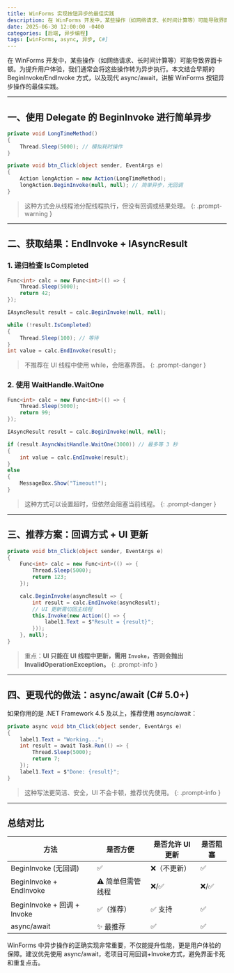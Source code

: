 ```yaml
---
title: WinForms 实现按钮异步的最佳实践
description: 在 WinForms 开发中，某些操作（如网络请求、长时间计算等）可能导致界面卡顿。为提升用户体验，我们通常会将这些操作转为异步执行。本文结合早期的 BeginInvoke/EndInvoke 方式，以及现代 async/await，讲解 WinForms 按钮异步操作的最佳实践。
date: 2025-06-30 12:00:00 -0400
categories: [后端, 异步编程]
tags: [winForms, async, 异步, C#]
---
```


在 WinForms 开发中，某些操作（如网络请求、长时间计算等）可能导致界面卡顿。为提升用户体验，我们通常会将这些操作转为异步执行。本文结合早期的 BeginInvoke/EndInvoke 方式，以及现代 async/await，讲解 WinForms 按钮异步操作的最佳实践。

---

## 一、使用 Delegate 的 BeginInvoke 进行简单异步

```csharp
private void LongTimeMethod()
{
    Thread.Sleep(5000); // 模拟耗时操作
}

private void btn_Click(object sender, EventArgs e)
{
    Action longAction = new Action(LongTimeMethod);
    longAction.BeginInvoke(null, null); // 简单异步，无回调
}
```

> 这种方式会从线程池分配线程执行，但没有回调或结果处理。
{: .prompt-warning }

---

## 二、获取结果：EndInvoke + IAsyncResult

### 1. 递归检查 IsCompleted

```csharp
Func<int> calc = new Func<int>(() => {
    Thread.Sleep(5000);
    return 42;
});

IAsyncResult result = calc.BeginInvoke(null, null);

while (!result.IsCompleted)
{
    Thread.Sleep(100); // 等待
}
int value = calc.EndInvoke(result);
```

> 不推荐在 UI 线程中使用 while，会阻塞界面。
{: .prompt-danger }

### 2. 使用 WaitHandle.WaitOne

```csharp
Func<int> calc = new Func<int>(() => {
    Thread.Sleep(5000);
    return 99;
});

IAsyncResult result = calc.BeginInvoke(null, null);

if (result.AsyncWaitHandle.WaitOne(3000)) // 最多等 3 秒
{
    int value = calc.EndInvoke(result);
}
else
{
    MessageBox.Show("Timeout!");
}
```

> 这种方式可以设置超时，但依然会阻塞当前线程。
{: .prompt-danger }

---

## 三、推荐方案：回调方式 + UI 更新

```csharp
private void btn_Click(object sender, EventArgs e)
{
    Func<int> calc = new Func<int>(() => {
        Thread.Sleep(5000);
        return 123;
    });

    calc.BeginInvoke(asyncResult => {
        int result = calc.EndInvoke(asyncResult);
        // UI 更新需切回主线程
        this.Invoke(new Action(() => {
            label1.Text = $"Result = {result}";
        }));
    }, null);
}
```

> 重点：**UI 只能在 UI 线程中更新，需用 `Invoke`，否则会抛出 InvalidOperationException。**
{: .prompt-info }

---

## 四、更现代的做法：async/await (C# 5.0+)

如果你用的是 .NET Framework 4.5 及以上，推荐使用 async/await：

```csharp
private async void btn_Click(object sender, EventArgs e)
{
    label1.Text = "Working...";
    int result = await Task.Run(() => {
        Thread.Sleep(5000);
        return 7;
    });
    label1.Text = $"Done: {result}";
}
```

> 这种写法更简洁、安全，UI 不会卡顿，推荐优先使用。
{: .prompt-info }

---

## 总结对比

| 方法                        | 是否方便         | 是否允许 UI 更新 | 是否阻塞 |
| --------------------------- | ---------------- | ---------------- | -------- |
| BeginInvoke (无回调)        | ✅                | ❌（不更新）      | ✅        |
| BeginInvoke + EndInvoke     | ⚠ 简单但需管线程 | ❌/✅              | ❌/✅      |
| BeginInvoke + 回调 + Invoke | ✅（推荐）        | ✅ 支持           | ✅        |
| async/await                 | ✨ 最推荐         | ✅                | ✅        |

WinForms 中异步操作的正确实现非常重要，不仅能提升性能，更是用户体验的保障。建议优先使用 async/await，老项目可用回调+Invoke方式，避免界面卡死和重复点击。
